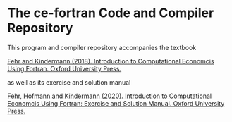 # The ce-fortran Code and Compiler Repository

This program and compiler repository accompanies the textbook

[Fehr and Kindermann (2018). Introduction to Computational Economcis Using Fortran. Oxford University Press.](https://global.oup.com/academic/product/introduction-to-computational-economics-using-fortran-9780198804406?prevSortField=1&sortField=8&start=0&resultsPerPage=20&prevNumResPerPage=20&lang=en&cc=no)

as well as its exercise and solution manual

[Fehr, Hofmann and Kindermann (2020). Introduction to Computational Economcis Using Fortran: Exercise and Solution Manual. Oxford University Press.](https://global.oup.com/academic/product/introduction-to-computational-economics-using-fortran-9780198850373?cc=no&lang=en&)
